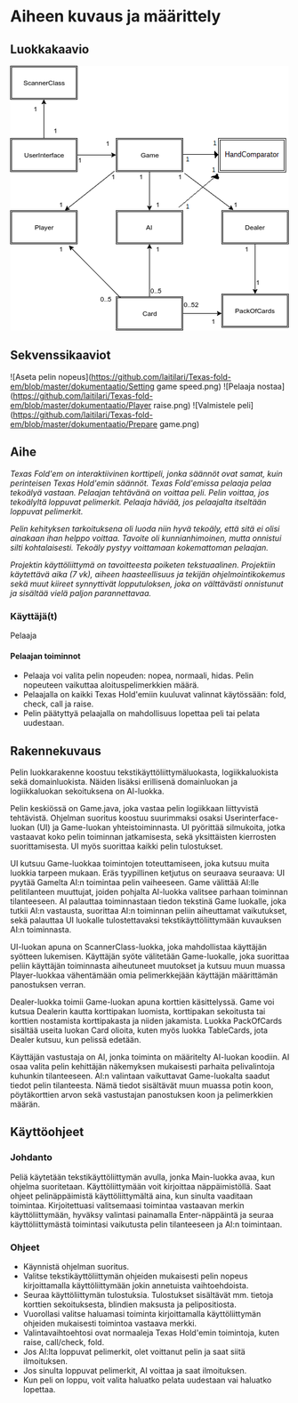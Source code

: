 # Aiheen kuvaus ja määrittely #
## Luokkakaavio ##
![Luokkakaavio](https://github.com/laitilari/Texas-fold-em/blob/master/dokumentaatio/Luokkakaavio.png)
## Sekvenssikaaviot ##
![Aseta pelin nopeus](https://github.com/laitilari/Texas-fold-em/blob/master/dokumentaatio/Setting game speed.png)
![Pelaaja nostaa](https://github.com/laitilari/Texas-fold-em/blob/master/dokumentaatio/Player raise.png)
![Valmistele peli](https://github.com/laitilari/Texas-fold-em/blob/master/dokumentaatio/Prepare game.png)

## Aihe ##

*Texas Fold'em on interaktiivinen korttipeli, jonka säännöt ovat samat, kuin perinteisen Texas Hold'emin säännöt. Texas Fold'emissa pelaaja pelaa tekoälyä vastaan. Pelaajan tehtävänä on voittaa peli. Pelin voittaa, jos tekoälyltä loppuvat pelimerkit. Pelaaja häviää, jos pelaajalta itseltään loppuvat pelimerkit.*

*Pelin kehityksen tarkoituksena oli luoda niin hyvä tekoäly, että sitä ei olisi ainakaan ihan helppo voittaa. Tavoite oli kunnianhimoinen, mutta onnistui silti kohtalaisesti. Tekoäly pystyy voittamaan kokemattoman pelaajan.*

*Projektin käyttöliittymä on tavoitteesta poiketen tekstuaalinen. Projektiin käytettävä aika (7 vk), aiheen haasteellisuus ja tekijän ohjelmointikokemus sekä muut kiireet synnyttivät lopputuloksen, joka on välttävästi onnistunut ja sisältää vielä paljon parannettavaa.*

### Käyttäjä(t)

Pelaaja

#### Pelaajan toiminnot

- Pelaaja voi valita pelin nopeuden: nopea, normaali, hidas. Pelin nopeuteen vaikuttaa aloituspelimerkkien määrä.
- Pelaajalla on kaikki Texas Hold'emiin kuuluvat valinnat käytössään: fold, check, call ja raise.
- Pelin päätyttyä pelaajalla on mahdollisuus lopettaa peli tai pelata uudestaan.

## Rakennekuvaus ##

Pelin luokkarakenne koostuu tekstikäyttöliittymäluokasta, logiikkaluokista sekä domainluokista. Näiden lisäksi erillisenä domainluokan ja logiikkaluokan sekoituksena on AI-luokka.

Pelin keskiössä on Game.java, joka vastaa pelin logiikkaan liittyvistä tehtävistä. Ohjelman suoritus koostuu suurimmaksi osaksi Userinterface-luokan (UI) ja Game-luokan yhteistoiminnasta. UI pyörittää silmukoita, jotka vastaavat koko pelin toiminnan jatkamisesta, sekä yksittäisten kierrosten suorittamisesta. UI myös suorittaa kaikki pelin tulostukset.

UI kutsuu Game-luokkaa toimintojen toteuttamiseen, joka kutsuu muita luokkia tarpeen mukaan. Eräs tyypillinen ketjutus on seuraava seuraava: UI pyytää Gamelta AI:n toimintaa pelin vaiheeseen. Game välittää AI:lle pelitilanteen muuttujat, joiden pohjalta AI-luokka valitsee parhaan toiminnan tilanteeseen. AI palauttaa toiminnastaan tiedon tekstinä Game luokalle, joka tutkii AI:n vastausta, suorittaa AI:n toiminnan peliin aiheuttamat vaikutukset, sekä palauttaa UI luokalle tulostettavaksi tekstikäyttöliittymään kuvauksen AI:n toiminnasta.

UI-luokan apuna on ScannerClass-luokka, joka mahdollistaa käyttäjän syötteen lukemisen. Käyttäjän syöte välitetään Game-luokalle, joka suorittaa peliin käyttäjän toiminnasta aiheutuneet muutokset ja kutsuu muun muassa Player-luokkaa vähentämään omia pelimerkkejään käyttäjän määrittämän panostuksen verran.

Dealer-luokka toimii Game-luokan apuna korttien käsittelyssä. Game voi kutsua Dealerin kautta korttipakan luomista, korttipakan sekoitusta tai korttien nostamista korttipakasta ja niiden jakamista. Luokka PackOfCards sisältää useita luokan Card olioita, kuten myös luokka TableCards, jota Dealer kutsuu, kun pelissä edetään.

Käyttäjän vastustaja on AI, jonka toiminta on määritelty AI-luokan koodiin. AI osaa valita pelin kehittäjän näkemyksen mukaisesti parhaita pelivalintoja kuhunkin tilanteeseen. AI:n valintaan vaikuttavat Game-luokalta saadut tiedot pelin tilanteesta. Nämä tiedot sisältävät muun muassa potin koon, pöytäkorttien arvon sekä vastustajan panostuksen koon ja pelimerkkien määrän.

## Käyttöohjeet ##

### Johdanto ###

Peliä käytetään tekstikäyttöliittymän avulla, jonka Main-luokka avaa, kun ohjelma suoritetaan. Käyttöliittymään voit kirjoittaa näppäimistöllä. Saat ohjeet pelinäppäimistä käyttöliittymältä aina, kun sinulta vaaditaan toimintaa. Kirjoitettuasi valitsemaasi toimintaa vastaavan merkin käyttöliittymään, hyväksy valintasi painamalla Enter-näppäintä ja seuraa käyttöliittymästä toimintasi vaikutusta pelin tilanteeseen ja AI:n toimintaan.

### Ohjeet ###
- Käynnistä ohjelman suoritus. 
- Valitse tekstikäyttöliittymän ohjeiden mukaisesti pelin nopeus kirjoittamalla käyttöliittymään jokin annetuista vaihtoehdoista.
- Seuraa käyttöliittymän tulostuksia. Tulostukset sisältävät mm. tietoja korttien sekoituksesta, blindien maksusta ja pelipositiosta.
- Vuorollasi valitse haluamasi toiminta kirjoittamalla käyttöliittymän ohjeiden mukaisesti toimintoa vastaava merkki.
- Valintavaihtoehtosi ovat normaaleja Texas Hold'emin toimintoja, kuten raise, call/check, fold.
- Jos AI:lta loppuvat pelimerkit, olet voittanut pelin ja saat siitä ilmoituksen.
- Jos sinulta loppuvat pelimerkit, AI voittaa ja saat ilmoituksen.
- Kun peli on loppu, voit valita haluatko pelata uudestaan vai haluatko lopettaa.
